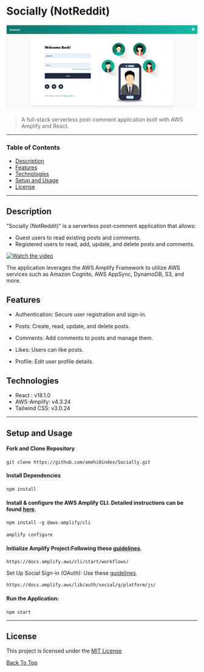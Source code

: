 # Socially (NotReddit)

![Project Image](socially.png)

> A full-stack serverless post-comment application built with AWS Amplify and React.

---

### Table of Contents

- [Description](#description)
- [Features](#features)
- [Technologies](#technologies)
- [Setup and Usage](#setup)
- [License](#license)

---

## Description

"Socially (NotReddit)" is a serverless post-comment application that allows:

- Guest users to read existing posts and comments.
- Registered users to read, add, update, and delete posts and comments.

[![Watch the video](https://img.youtube.com/vi/YY_gbsDZgok/0.jpg)](https://youtu.be/YY_gbsDZgok)

The application leverages the AWS Amplify Framework to utilize AWS services such as Amazon Cognito, AWS AppSync, DynamoDB, S3, and more.

## Features

- Authentication: Secure user registration and sign-in.

- Posts: Create, read, update, and delete posts.
- Comments: Add comments to posts and manage them.
- Likes: Users can like posts.
- Profile: Edit user profile details.

## Technologies

- React : v18.1.0
- AWS-Amplify: v4.3.24
- Tailwind CSS: v3.0.24

---

## Setup and Usage

#### Fork and Clone Repository

```
git clone https://github.com/amehi0index/Socially.git
```

#### Install Dependencies

```
npm install
```

#### Install & configure the AWS Amplify CLI. Detailed instructions can be found [here](https://docs.amplify.aws/cli/start/install).

```
npm install -g @aws-amplify/cli

amplify configure
```

#### Initialize Amplify Project:Following these [guidelines](https://docs.amplify.aws/cli/start/workflows/).

```
https://docs.amplify.aws/cli/start/workflows/
```

Set Up Social Sign-in (OAuth): Use these [guidelines](https://docs.amplify.aws/lib/auth/social/q/platform/js/).

```
https://docs.amplify.aws/lib/auth/social/q/platform/js/
```

#### Run the Application:

```
npm start
```

---

## License

This project is licensed under the [MIT License](#LICENSE.txt)

[Back To Top](#NotReddit)
